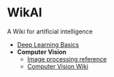 # WikAI

A Wiki for artificial intelligence

- [Deep Learning Basics](DLWiki.md)
- **Computer Vision**
    * [Image processing reference](ImageProcessing.md)
    * [Computer Vision Wiki](CViki.md)

